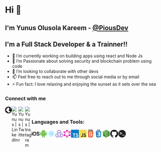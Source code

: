 # Hi 👋

## I'm Yunus Olusola Kareem - [@PiousDev](https://yunuskareem.netlify.app)

## I'm a Full Stack Developer & a Trainner!!

- 🔭 I’m currently working on building apps using react and Node Js
- 🌱 I’m Passionate about solving security and blockchain problem using code 
- 👯 I’m looking to collaborate with other devs
- 📫 Feel free to reach out to me through social media or by email
- ⚡ Fun fact: I love relaxing and enjoying the sunset as it sets over the sea

### Connect with me

[<img align="left" alt="" width="22px" src="https://raw.githubusercontent.com/iconic/open-iconic/master/svg/globe.svg" />](https://github.com/solayunus)
[<img align="left" alt="Yunus | LinkedIn" width="22px" src="https://cdn.jsdelivr.net/npm/simple-icons@v3/icons/linkedin.svg" />](https://www.linkedin.com/in/yunuskareem/)
[<img align="left" alt="Yunus | Twitter" width="22px" src="https://cdn.jsdelivr.net/npm/simple-icons@v3/icons/twitter.svg" />](https://twitter.com/PiousDev)
[<img align="left" alt="Yunus | Instagram" width="22px" src="https://cdn.jsdelivr.net/npm/simple-icons@v3/icons/instagram.svg" />](https://www.instagram.com/solayunus/)

<br />

### Languages and Tools:

<img align="left" alt="iOS" width="26px" src="https://raw.githubusercontent.com/github/explore/80688e429a7d4ef2fca1e82350fe8e3517d3494d/topics/ios/ios.png" />
<img align="left" alt="Android" width="26px" src="https://raw.githubusercontent.com/github/explore/80688e429a7d4ef2fca1e82350fe8e3517d3494d/topics/android/android.png" />
<img align="left" alt="React Native" width="26px" src="https://raw.githubusercontent.com/github/explore/80688e429a7d4ef2fca1e82350fe8e3517d3494d/topics/react/react.png" />
<img align="left" alt="Redux" width="26px" src="https://raw.githubusercontent.com/github/explore/80688e429a7d4ef2fca1e82350fe8e3517d3494d/topics/redux/redux.png" />
<img align="left" alt="GraphQL" width="26px" src="https://raw.githubusercontent.com/github/explore/80688e429a7d4ef2fca1e82350fe8e3517d3494d/topics/graphql/graphql.png" />
<img align="left" alt="TypeScript" width="26px" src="https://raw.githubusercontent.com/github/explore/80688e429a7d4ef2fca1e82350fe8e3517d3494d/topics/typescript/typescript.png" />
<img align="left" alt="JavaScript" width="26px" src="https://raw.githubusercontent.com/github/explore/80688e429a7d4ef2fca1e82350fe8e3517d3494d/topics/javascript/javascript.png" />
<img align="left" alt="HTML5" width="26px" src="https://raw.githubusercontent.com/github/explore/80688e429a7d4ef2fca1e82350fe8e3517d3494d/topics/html/html.png" />
<img align="left" alt="CSS3" width="26px" src="https://raw.githubusercontent.com/github/explore/80688e429a7d4ef2fca1e82350fe8e3517d3494d/topics/css/css.png" />
<img align="left" alt="Node.js" width="26px" src="https://raw.githubusercontent.com/github/explore/80688e429a7d4ef2fca1e82350fe8e3517d3494d/topics/nodejs/nodejs.png" />
<img align="left" alt="GitHub" width="26px" src="https://raw.githubusercontent.com/github/explore/78df643247d429f6cc873026c0622819ad797942/topics/github/github.png" />
<img align="left" alt="Terminal" width="26px" src="https://raw.githubusercontent.com/github/explore/80688e429a7d4ef2fca1e82350fe8e3517d3494d/topics/terminal/terminal.png" />
